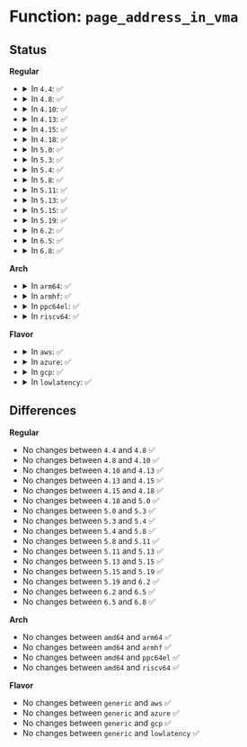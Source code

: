 # Function: <code>page_address_in_vma</code>

## Status
<b>Regular</b>
<ul>
<li>
<details>
<summary>In <code>4.4</code>: ✅</summary>

```c
long unsigned int page_address_in_vma(struct page *page, struct vm_area_struct *vma);
```

**Collision:** Unique Global

**Inline:** No

**Transformation:** False

**Instances:**

```
In mm/rmap.c (ffffffff811ca770)
Location: mm/rmap.c:694
Inline: False
Direct callers:
  - mm/swapfile.c:unuse_mm
  - mm/mempolicy.c:new_page
  - mm/ksm.c:try_to_merge_with_ksm_page
  - mm/ksm.c:try_to_merge_with_ksm_page
  - mm/memory-failure.c:add_to_kill
```
**Symbols:**

```
ffffffff811ca770-ffffffff811ca81d: page_address_in_vma (STB_GLOBAL)
```
</details>
</li>
<li>
<details>
<summary>In <code>4.8</code>: ✅</summary>

```c
long unsigned int page_address_in_vma(struct page *page, struct vm_area_struct *vma);
```

**Collision:** Unique Global

**Inline:** No

**Transformation:** False

**Instances:**

```
In mm/rmap.c (ffffffff811e7120)
Location: mm/rmap.c:662
Inline: False
Direct callers:
  - mm/swapfile.c:unuse_mm
  - mm/mempolicy.c:new_page
  - mm/ksm.c:try_to_merge_with_ksm_page
  - mm/ksm.c:try_to_merge_with_ksm_page
  - mm/memory-failure.c:add_to_kill
```
**Symbols:**

```
ffffffff811e7120-ffffffff811e7221: page_address_in_vma (STB_GLOBAL)
```
</details>
</li>
<li>
<details>
<summary>In <code>4.10</code>: ✅</summary>

```c
long unsigned int page_address_in_vma(struct page *page, struct vm_area_struct *vma);
```

**Collision:** Unique Global

**Inline:** No

**Transformation:** False

**Instances:**

```
In mm/rmap.c (ffffffff811f84b0)
Location: mm/rmap.c:661
Inline: False
Direct callers:
  - mm/swapfile.c:unuse_mm
  - mm/mempolicy.c:new_page
  - mm/ksm.c:try_to_merge_one_page
  - mm/ksm.c:try_to_merge_one_page
  - mm/memory-failure.c:add_to_kill
```
**Symbols:**

```
ffffffff811f84b0-ffffffff811f85b1: page_address_in_vma (STB_GLOBAL)
```
</details>
</li>
<li>
<details>
<summary>In <code>4.13</code>: ✅</summary>

```c
long unsigned int page_address_in_vma(struct page *page, struct vm_area_struct *vma);
```

**Collision:** Unique Global

**Inline:** No

**Transformation:** False

**Instances:**

```
In mm/rmap.c (ffffffff81203970)
Location: mm/rmap.c:685
Inline: False
Direct callers:
  - mm/swapfile.c:unuse_mm
  - mm/mempolicy.c:new_page
  - mm/ksm.c:try_to_merge_one_page
  - mm/ksm.c:try_to_merge_one_page
  - mm/memory-failure.c:add_to_kill
```
**Symbols:**

```
ffffffff81203970-ffffffff81203a5e: page_address_in_vma (STB_GLOBAL)
```
</details>
</li>
<li>
<details>
<summary>In <code>4.15</code>: ✅</summary>

```c
long unsigned int page_address_in_vma(struct page *page, struct vm_area_struct *vma);
```

**Collision:** Unique Global

**Inline:** No

**Transformation:** False

**Instances:**

```
In mm/rmap.c (ffffffff8121c670)
Location: mm/rmap.c:686
Inline: False
Direct callers:
  - mm/swapfile.c:unuse_mm
  - mm/mempolicy.c:new_page
  - mm/ksm.c:try_to_merge_one_page
  - mm/ksm.c:try_to_merge_one_page
  - mm/memory-failure.c:add_to_kill
```
**Symbols:**

```
ffffffff8121c670-ffffffff8121c75e: page_address_in_vma (STB_GLOBAL)
```
</details>
</li>
<li>
<details>
<summary>In <code>4.18</code>: ✅</summary>

```c
long unsigned int page_address_in_vma(struct page *page, struct vm_area_struct *vma);
```

**Collision:** Unique Global

**Inline:** No

**Transformation:** False

**Instances:**

```
In mm/rmap.c (ffffffff8123e460)
Location: mm/rmap.c:687
Inline: False
Direct callers:
  - mm/swapfile.c:unuse_vma
  - mm/mempolicy.c:new_page
  - mm/ksm.c:try_to_merge_one_page
  - mm/ksm.c:try_to_merge_one_page
  - mm/memory-failure.c:add_to_kill
```
**Symbols:**

```
ffffffff8123e460-ffffffff8123e547: page_address_in_vma (STB_GLOBAL)
```
</details>
</li>
<li>
<details>
<summary>In <code>5.0</code>: ✅</summary>

```c
long unsigned int page_address_in_vma(struct page *page, struct vm_area_struct *vma);
```

**Collision:** Unique Global

**Inline:** No

**Transformation:** False

**Instances:**

```
In mm/rmap.c (ffffffff812529f0)
Location: mm/rmap.c:687
Inline: False
Direct callers:
  - mm/swapfile.c:unuse_vma
  - mm/mempolicy.c:new_page
  - mm/ksm.c:try_to_merge_one_page
  - mm/ksm.c:try_to_merge_one_page
  - mm/memory-failure.c:add_to_kill
```
**Symbols:**

```
ffffffff812529f0-ffffffff81252ada: page_address_in_vma (STB_GLOBAL)
```
</details>
</li>
<li>
<details>
<summary>In <code>5.3</code>: ✅</summary>

```c
long unsigned int page_address_in_vma(struct page *page, struct vm_area_struct *vma);
```

**Collision:** Unique Global

**Inline:** No

**Transformation:** False

**Instances:**

```
In mm/rmap.c (ffffffff81264d70)
Location: mm/rmap.c:687
Inline: False
Direct callers:
  - mm/mempolicy.c:new_page
  - mm/ksm.c:replace_page
  - mm/memory-failure.c:add_to_kill
```
**Symbols:**

```
ffffffff81264d70-ffffffff81264e5a: page_address_in_vma (STB_GLOBAL)
```
</details>
</li>
<li>
<details>
<summary>In <code>5.4</code>: ✅</summary>

```c
long unsigned int page_address_in_vma(struct page *page, struct vm_area_struct *vma);
```

**Collision:** Unique Global

**Inline:** No

**Transformation:** False

**Instances:**

```
In mm/rmap.c (ffffffff81273600)
Location: mm/rmap.c:688
Inline: False
Direct callers:
  - mm/mempolicy.c:new_page
  - mm/ksm.c:replace_page
  - mm/memory-failure.c:add_to_kill
```
**Symbols:**

```
ffffffff81273600-ffffffff812736ea: page_address_in_vma (STB_GLOBAL)
```
</details>
</li>
<li>
<details>
<summary>In <code>5.8</code>: ✅</summary>

```c
long unsigned int page_address_in_vma(struct page *page, struct vm_area_struct *vma);
```

**Collision:** Unique Global

**Inline:** No

**Transformation:** False

**Instances:**

```
In mm/rmap.c (ffffffff812a4780)
Location: mm/rmap.c:701
Inline: False
Direct callers:
  - mm/mempolicy.c:new_page
  - mm/ksm.c:replace_page
  - mm/ksm.c:write_protect_page
  - mm/memory-failure.c:add_to_kill
```
**Symbols:**

```
ffffffff812a4780-ffffffff812a486a: page_address_in_vma (STB_GLOBAL)
```
</details>
</li>
<li>
<details>
<summary>In <code>5.11</code>: ✅</summary>

```c
long unsigned int page_address_in_vma(struct page *page, struct vm_area_struct *vma);
```

**Collision:** Unique Global

**Inline:** No

**Transformation:** False

**Instances:**

```
In mm/rmap.c (ffffffff812aff10)
Location: mm/rmap.c:701
Inline: False
Direct callers:
  - mm/mempolicy.c:new_page
  - mm/ksm.c:replace_page
  - mm/ksm.c:write_protect_page
  - mm/memory-failure.c:add_to_kill
```
**Symbols:**

```
ffffffff812aff10-ffffffff812afffa: page_address_in_vma (STB_GLOBAL)
```
</details>
</li>
<li>
<details>
<summary>In <code>5.13</code>: ✅</summary>

```c
long unsigned int page_address_in_vma(struct page *page, struct vm_area_struct *vma);
```

**Collision:** Unique Global

**Inline:** No

**Transformation:** False

**Instances:**

```
In mm/rmap.c (ffffffff812b54f0)
Location: mm/rmap.c:708
Inline: False
Direct callers:
  - mm/mempolicy.c:new_page
  - mm/ksm.c:replace_page
  - mm/ksm.c:write_protect_page
  - mm/memory-failure.c:add_to_kill
```
**Symbols:**

```
ffffffff812b54f0-ffffffff812b561c: page_address_in_vma (STB_GLOBAL)
```
</details>
</li>
<li>
<details>
<summary>In <code>5.15</code>: ✅</summary>

```c
long unsigned int page_address_in_vma(struct page *page, struct vm_area_struct *vma);
```

**Collision:** Unique Global

**Inline:** No

**Transformation:** False

**Instances:**

```
In mm/rmap.c (ffffffff812f7180)
Location: mm/rmap.c:709
Inline: False
Direct callers:
  - mm/mempolicy.c:new_page
  - mm/ksm.c:replace_page
  - mm/ksm.c:write_protect_page
  - mm/memory-failure.c:add_to_kill
```
**Symbols:**

```
ffffffff812f7180-ffffffff812f729b: page_address_in_vma (STB_GLOBAL)
```
</details>
</li>
<li>
<details>
<summary>In <code>5.19</code>: ✅</summary>

```c
long unsigned int page_address_in_vma(struct page *page, struct vm_area_struct *vma);
```

**Collision:** Unique Global

**Inline:** No

**Transformation:** False

**Instances:**

```
In mm/rmap.c (ffffffff8135c680)
Location: mm/rmap.c:752
Inline: False
Direct callers:
  - mm/mempolicy.c:new_page
  - mm/ksm.c:replace_page
  - mm/ksm.c:write_protect_page
  - mm/memory-failure.c:add_to_kill
```
**Symbols:**

```
ffffffff8135c680-ffffffff8135c8a2: page_address_in_vma (STB_GLOBAL)
```
</details>
</li>
<li>
<details>
<summary>In <code>6.2</code>: ✅</summary>

```c
long unsigned int page_address_in_vma(struct page *page, struct vm_area_struct *vma);
```

**Collision:** Unique Global

**Inline:** No

**Transformation:** False

**Instances:**

```
In mm/rmap.c (ffffffff813d6d60)
Location: mm/rmap.c:747
Inline: False
Direct callers:
  - mm/mempolicy.c:new_page
  - mm/ksm.c:replace_page
  - mm/ksm.c:write_protect_page
  - mm/memory-failure.c:add_to_kill
```
**Symbols:**

```
ffffffff813d6d60-ffffffff813d6f75: page_address_in_vma (STB_GLOBAL)
```
</details>
</li>
<li>
<details>
<summary>In <code>6.5</code>: ✅</summary>

```c
long unsigned int page_address_in_vma(struct page *page, struct vm_area_struct *vma);
```

**Collision:** Unique Global

**Inline:** No

**Transformation:** False

**Instances:**

```
In mm/rmap.c (ffffffff8140bdb0)
Location: mm/rmap.c:750
Inline: False
Direct callers:
  - mm/mempolicy.c:new_folio
  - mm/ksm.c:replace_page
  - mm/ksm.c:write_protect_page
  - mm/memory-failure.c:__add_to_kill
```
**Symbols:**

```
ffffffff8140bdb0-ffffffff8140be73: page_address_in_vma (STB_GLOBAL)
```
</details>
</li>
<li>
<details>
<summary>In <code>6.8</code>: ✅</summary>

```c
long unsigned int page_address_in_vma(struct page *page, struct vm_area_struct *vma);
```

**Collision:** Unique Global

**Inline:** No

**Transformation:** False

**Instances:**

```
In mm/rmap.c (ffffffff81438660)
Location: mm/rmap.c:775
Inline: False
Direct callers:
  - mm/mempolicy.c:do_mbind
  - mm/ksm.c:replace_page
  - mm/ksm.c:write_protect_page
  - mm/memory-failure.c:__add_to_kill
```
**Symbols:**

```
ffffffff81438660-ffffffff81438720: page_address_in_vma (STB_GLOBAL)
```
</details>
</li>
</ul>
<b>Arch</b>
<ul>
<li>
<details>
<summary>In <code>arm64</code>: ✅</summary>

```c
long unsigned int page_address_in_vma(struct page *page, struct vm_area_struct *vma);
```

**Collision:** Unique Global

**Inline:** No

**Transformation:** False

**Instances:**

```
In mm/rmap.c (ffff800010309178)
Location: mm/rmap.c:688
Inline: False
Direct callers:
  - mm/mempolicy.c:new_page
  - mm/ksm.c:try_to_merge_one_page
  - mm/memory-failure.c:add_to_kill
```
**Symbols:**

```
ffff800010309178-ffff800010309290: page_address_in_vma (STB_GLOBAL)
```
</details>
</li>
<li>
<details>
<summary>In <code>armhf</code>: ✅</summary>

```c
long unsigned int page_address_in_vma(struct page *page, struct vm_area_struct *vma);
```

**Collision:** Unique Global

**Inline:** No

**Transformation:** False

**Instances:**

```
In mm/rmap.c (c0525ee8)
Location: mm/rmap.c:688
Inline: False
Direct callers:
  - mm/ksm.c:replace_page
  - mm/ksm.c:write_protect_page
```
**Symbols:**

```
c0525ee8-c0525fa0: page_address_in_vma (STB_GLOBAL)
```
</details>
</li>
<li>
<details>
<summary>In <code>ppc64el</code>: ✅</summary>

```c
long unsigned int page_address_in_vma(struct page *page, struct vm_area_struct *vma);
```

**Collision:** Unique Global

**Inline:** No

**Transformation:** False

**Instances:**

```
In mm/rmap.c (c0000000003d8500)
Location: mm/rmap.c:688
Inline: False
Direct callers:
  - mm/mempolicy.c:new_page
  - mm/ksm.c:replace_page
  - mm/memory-failure.c:add_to_kill
```
**Symbols:**

```
c0000000003d8500-c0000000003d869c: page_address_in_vma (STB_GLOBAL)
```
</details>
</li>
<li>
<details>
<summary>In <code>riscv64</code>: ✅</summary>

```c
long unsigned int page_address_in_vma(struct page *page, struct vm_area_struct *vma);
```

**Collision:** Unique Global

**Inline:** No

**Transformation:** False

**Instances:**

```
In mm/rmap.c (ffffffe000213686)
Location: mm/rmap.c:688
Inline: False
Direct callers:
  - mm/ksm.c:try_to_merge_one_page
```
**Symbols:**

```
ffffffe000213686-ffffffe00021372e: page_address_in_vma (STB_GLOBAL)
```
</details>
</li>
</ul>
<b>Flavor</b>
<ul>
<li>
<details>
<summary>In <code>aws</code>: ✅</summary>

```c
long unsigned int page_address_in_vma(struct page *page, struct vm_area_struct *vma);
```

**Collision:** Unique Global

**Inline:** No

**Transformation:** False

**Instances:**

```
In mm/rmap.c (ffffffff8126bc50)
Location: mm/rmap.c:688
Inline: False
Direct callers:
  - mm/mempolicy.c:new_page
  - mm/ksm.c:replace_page
  - mm/memory-failure.c:add_to_kill
```
**Symbols:**

```
ffffffff8126bc50-ffffffff8126bd3a: page_address_in_vma (STB_GLOBAL)
```
</details>
</li>
<li>
<details>
<summary>In <code>azure</code>: ✅</summary>

```c
long unsigned int page_address_in_vma(struct page *page, struct vm_area_struct *vma);
```

**Collision:** Unique Global

**Inline:** No

**Transformation:** False

**Instances:**

```
In mm/rmap.c (ffffffff8125dcf0)
Location: mm/rmap.c:688
Inline: False
Direct callers:
  - mm/mempolicy.c:new_page
  - mm/ksm.c:replace_page
  - mm/memory-failure.c:add_to_kill
```
**Symbols:**

```
ffffffff8125dcf0-ffffffff8125ddda: page_address_in_vma (STB_GLOBAL)
```
</details>
</li>
<li>
<details>
<summary>In <code>gcp</code>: ✅</summary>

```c
long unsigned int page_address_in_vma(struct page *page, struct vm_area_struct *vma);
```

**Collision:** Unique Global

**Inline:** No

**Transformation:** False

**Instances:**

```
In mm/rmap.c (ffffffff812699f0)
Location: mm/rmap.c:688
Inline: False
Direct callers:
  - mm/mempolicy.c:new_page
  - mm/ksm.c:replace_page
  - mm/memory-failure.c:add_to_kill
```
**Symbols:**

```
ffffffff812699f0-ffffffff81269ada: page_address_in_vma (STB_GLOBAL)
```
</details>
</li>
<li>
<details>
<summary>In <code>lowlatency</code>: ✅</summary>

```c
long unsigned int page_address_in_vma(struct page *page, struct vm_area_struct *vma);
```

**Collision:** Unique Global

**Inline:** No

**Transformation:** False

**Instances:**

```
In mm/rmap.c (ffffffff81279360)
Location: mm/rmap.c:688
Inline: False
Direct callers:
  - mm/mempolicy.c:new_page
  - mm/ksm.c:replace_page
  - mm/memory-failure.c:add_to_kill
```
**Symbols:**

```
ffffffff81279360-ffffffff8127944a: page_address_in_vma (STB_GLOBAL)
```
</details>
</li>
</ul>

## Differences
<b>Regular</b>
<ul>
<li>
No changes between <code>4.4</code> and <code>4.8</code> ✅
</li>
<li>
No changes between <code>4.8</code> and <code>4.10</code> ✅
</li>
<li>
No changes between <code>4.10</code> and <code>4.13</code> ✅
</li>
<li>
No changes between <code>4.13</code> and <code>4.15</code> ✅
</li>
<li>
No changes between <code>4.15</code> and <code>4.18</code> ✅
</li>
<li>
No changes between <code>4.18</code> and <code>5.0</code> ✅
</li>
<li>
No changes between <code>5.0</code> and <code>5.3</code> ✅
</li>
<li>
No changes between <code>5.3</code> and <code>5.4</code> ✅
</li>
<li>
No changes between <code>5.4</code> and <code>5.8</code> ✅
</li>
<li>
No changes between <code>5.8</code> and <code>5.11</code> ✅
</li>
<li>
No changes between <code>5.11</code> and <code>5.13</code> ✅
</li>
<li>
No changes between <code>5.13</code> and <code>5.15</code> ✅
</li>
<li>
No changes between <code>5.15</code> and <code>5.19</code> ✅
</li>
<li>
No changes between <code>5.19</code> and <code>6.2</code> ✅
</li>
<li>
No changes between <code>6.2</code> and <code>6.5</code> ✅
</li>
<li>
No changes between <code>6.5</code> and <code>6.8</code> ✅
</li>
</ul>
<b>Arch</b>
<ul>
<li>
No changes between <code>amd64</code> and <code>arm64</code> ✅
</li>
<li>
No changes between <code>amd64</code> and <code>armhf</code> ✅
</li>
<li>
No changes between <code>amd64</code> and <code>ppc64el</code> ✅
</li>
<li>
No changes between <code>amd64</code> and <code>riscv64</code> ✅
</li>
</ul>
<b>Flavor</b>
<ul>
<li>
No changes between <code>generic</code> and <code>aws</code> ✅
</li>
<li>
No changes between <code>generic</code> and <code>azure</code> ✅
</li>
<li>
No changes between <code>generic</code> and <code>gcp</code> ✅
</li>
<li>
No changes between <code>generic</code> and <code>lowlatency</code> ✅
</li>
</ul>
